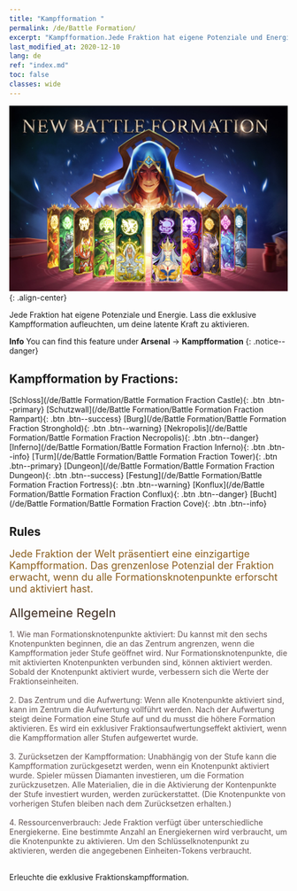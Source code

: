 ```yaml
---
title: "Kampfformation "
permalink: /de/Battle Formation/
excerpt: "Kampfformation.Jede Fraktion hat eigene Potenziale und Energie. Lass die exklusive Kampfformation aufleuchten, um deine latente Kraft zu aktivieren."
last_modified_at: 2020-12-10
lang: de
ref: "index.md"
toc: false
classes: wide
---
```


![image-center](/assets/images/newBattleFormation.jpg){: .align-center}

  Jede Fraktion hat eigene Potenziale und Energie. Lass die exklusive Kampfformation aufleuchten, um deine latente Kraft zu aktivieren.

**Info** You can find this feature under **Arsenal** -> **Kampfformation** 
{: .notice--danger}

## Kampfformation by Fractions: 

  [Schloss](/de/Battle Formation/Battle Formation Fraction Castle){: .btn .btn--primary} [Schutzwall](/de/Battle Formation/Battle Formation Fraction Rampart){: .btn .btn--success} [Burg](/de/Battle Formation/Battle Formation Fraction Stronghold){: .btn .btn--warning} [Nekropolis](/de/Battle Formation/Battle Formation Fraction Necropolis){: .btn .btn--danger} [Inferno](/de/Battle Formation/Battle Formation Fraction Inferno){: .btn .btn--info} [Turm](/de/Battle Formation/Battle Formation Fraction Tower){: .btn .btn--primary} [Dungeon](/de/Battle Formation/Battle Formation Fraction Dungeon){: .btn .btn--success} [Festung](/de/Battle Formation/Battle Formation Fraction Fortress){: .btn .btn--warning} [Konflux](/de/Battle Formation/Battle Formation Fraction Conflux){: .btn .btn--danger} [Bucht](/de/Battle Formation/Battle Formation Fraction Cove){: .btn .btn--info} 

## Rules

  <span style="color: #8a5c1d;font-size:18px">Jede Fraktion der Welt präsentiert eine einzigartige Kampfformation. Das grenzenlose Potenzial der Fraktion erwacht, wenn du alle Formationsknotenpunkte erforscht und aktiviert hast. </span><br/><span style="color: #ffffff">　</span><br/><span style="color: #3c2a1e;font-size:22px">Allgemeine Regeln</span><br/><span style="color: #ffffff;font-size:6px">　</span><br/><span style="color: #645252">1. Wie man Formationsknotenpunkte aktiviert: Du kannst mit den sechs Knotenpunkten beginnen, die an das Zentrum angrenzen, wenn die Kampfformation jeder Stufe geöffnet wird. Nur Formationsknotenpunkte, die mit aktivierten Knotenpunkten verbunden sind, können aktiviert werden. Sobald der Knotenpunkt aktiviert wurde, verbessern sich die Werte der Fraktionseinheiten. </span><br/><span style="color: #ffffff;font-size:6px">　</span><br/><span style="color: #645252">2. Das Zentrum und die Aufwertung: Wenn alle Knotenpunkte aktiviert sind, kann im Zentrum die Aufwertung vollführt werden. Nach der Aufwertung steigt deine Formation eine Stufe auf und du musst die höhere Formation aktivieren. Es wird ein exklusiver Fraktionsaufwertungseffekt aktiviert, wenn die Kampfformation aller Stufen aufgewertet wurde. </span><br/><span style="color: #ffffff;font-size:6px">　</span><br/><span style="color: #645252">3. Zurücksetzen der Kampfformation: Unabhängig von der Stufe kann die Kampfformation zurückgesetzt werden, wenn ein Knotenpunkt aktiviert wurde. Spieler müssen Diamanten investieren, um die Formation zurückzusetzen. Alle Materialien, die in die Aktivierung der Kontenpunkte der Stufe investiert wurden, werden zurückerstattet. (Die Knotenpunkte von vorherigen Stufen bleiben nach dem Zurücksetzen erhalten.) </span><br/><span style="color: #ffffff;font-size:6px">　</span><br/><span style="color: #645252">4. Ressourcenverbrauch: Jede Fraktion verfügt über unterschiedliche Energiekerne. Eine bestimmte Anzahl an Energiekernen wird verbraucht, um die Knotenpunkte zu aktivieren. Um den Schlüsselknotenpunkt zu aktivieren, werden die angegebenen Einheiten-Tokens verbraucht.</span>

<br/>  Erleuchte die exklusive Fraktionskampfformation.

<br/>
